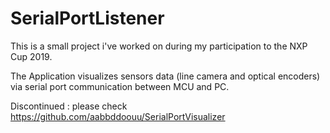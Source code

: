 # SerialPortListener

This is a small project i've worked on during my participation to the NXP Cup 2019.

The Application visualizes sensors data (line camera and optical encoders) via serial port communication between MCU and PC.

Discontinued : please check https://github.com/aabbddoouu/SerialPortVisualizer
